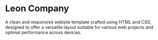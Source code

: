 # Leon Company
A clean and responsive website template crafted using HTML and CSS, designed to offer a versatile layout suitable for various web projects and optimal performance across devices.
